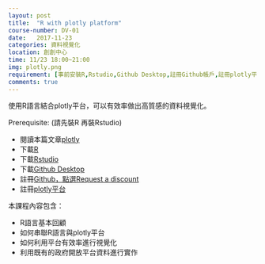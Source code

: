 ```yaml
---
layout: post
title:  "R with plotly platform"
course-number: DV-01
date:   2017-11-23
categories: 資料視覺化
location: 創創中心
time: 11/23 18:00~21:00
img: plotly.png
requirement: [事前安裝R,Rstudio,Github Desktop,註冊Github帳戶,註冊plotly平台帳戶,帶筆電（請充飽電）]
comments: true
---
```

使用R語言結合plotly平台，可以有效率做出高質感的資料視覺化。

Prerequisite: (請先裝R 再裝Rstudio)
- 閱讀本篇文章[plotly](http://blog.infographics.tw/2015/03/social-chart-visualization-with-plotly/)
- 下載[R](http://cran.csie.ntu.edu.tw)
- 下載[Rstudio](https://www.rstudio.com/products/rstudio/download/)
- 下載[Github Desktop](https://desktop.github.com)
- 註冊[Github，點選Request a discount](https://education.github.com)
- 註冊[plotly平台](https://plot.ly/feed/)

本課程內容包含：
- R語言基本回顧
- 如何串聯R語言與plotly平台
- 如何利用平台有效率進行視覺化
- 利用既有的政府開放平台資料進行實作


